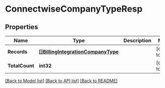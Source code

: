 # ConnectwiseCompanyTypeResp

## Properties
Name | Type | Description | Notes
------------ | ------------- | ------------- | -------------
**Records** | [**[]BillingIntegrationCompanyType**](BillingIntegrationCompanyType.md) |  | [default to null]
**TotalCount** | **int32** |  | [default to null]

[[Back to Model list]](../README.md#documentation-for-models) [[Back to API list]](../README.md#documentation-for-api-endpoints) [[Back to README]](../README.md)



